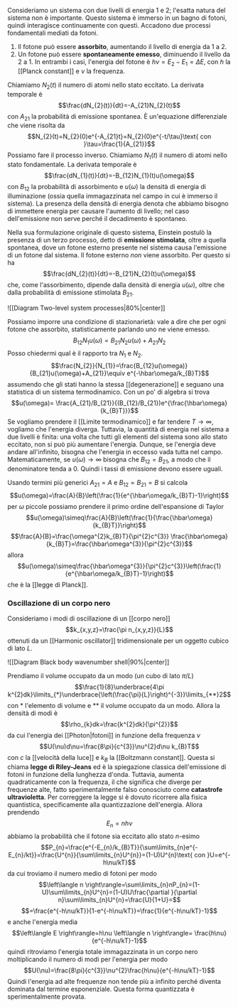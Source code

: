 Consideriamo un sistema con due livelli di energia 1 e 2; l'esatta natura del sistema non è importante. Questo sistema è immerso in un bagno di fotoni, quindi interagisce continuamente con questi. Accadono due processi fondamentali mediati da fotoni.
1. Il fotone può essere **assorbito**, aumentando il livello di energia da 1 a 2.
2. Un fotone può essere **spontaneamente emesso**, diminuendo il livello da 2 a 1.
In entrambi i casi, l'energia del fotone è $h\nu=E_{2}-E_{1}=\Delta E$, con $h$ la [[Planck constant]] e $\nu$ la frequenza.

Chiamiamo $N_{2}(t)$ il numero di atomi nello stato eccitato. La derivata temporale è
$$\frac{dN_{2}(t)}{dt}=-A_{21}N_{2}(t)$$
con $A_{21}$ la probabilità di emissione spontanea. È un'equazione differenziale che viene risolta da
$$N_{2}(t)=N_{2}(0)e^{-A_{21}t}=N_{2}(0)e^{-t/\tau}\text{ con }\tau=\frac{1}{A_{21}}$$
Possiamo fare il processo inverso. Chiamiamo $N_{1}(t)$ il numero di atomi nello stato fondamentale. La derivata temporale è
$$\frac{dN_{1}(t)}{dt}=-B_{12}N_{1}(t)u(\omega)$$
con $B_{12}$ la probabilità di assorbimento e $u(\omega)$ la densità di energia di illuminazione (ossia quella immagazzinata nel campo in cui è immerso il sistema). La presenza della densità di energia denota che abbiamo bisogno di immettere energia per causare l'aumento di livello; nel caso dell'emissione non serve perché il decadimento è spontaneo.

Nella sua formulazione originale di questo sistema, Einstein postulò la presenza di un terzo processo, detto di **emissione stimolata**, oltre a quella spontanea, dove un fotone esterno presente nel sistema causa l'emissione di un fotone dal sistema. Il fotone esterno *non* viene assorbito. Per questo si ha
$$\frac{dN_{2}(t)}{dt}=-B_{21}N_{2}(t)u(\omega)$$
che, come l'assorbimento, dipende dalla densità di energia $u(\omega)$, oltre che dalla probabilità di emissione stimolata $B_{21}$.

![[Diagram Two-level system processes|80%|center]]

Possiamo imporre una condizione di stazionarietà: vale a dire che per ogni fotone che assorbito, statisticamente parlando uno ne viene emesso.
$$B_{12}N_{1}u(\omega)=B_{21}N_{2}u(\omega)+A_{21}N_{2}$$
Posso chiedermi qual è il rapporto tra $N_{1}$ e $N_{2}$.
$$\frac{N_{2}}{N_{1}}=\frac{B_{12}u(\omega)}{B_{21}u(\omega)+A_{21}}\equiv e^{-\hbar\omega/k_{B}T}$$
assumendo che gli stati hanno la stessa [[degenerazione]] e seguano una statistica di un sistema termodinamico. Con un po' di algebra si trova
$$u(\omega)= \frac{A_{21}/B_{21}}{(B_{12}/B_{21})e^{\frac{\hbar\omega}{k_{B}T}}}$$
Se vogliamo prendere il [[Limite termodinamico]] e far tendere $T \rightarrow \infty$, vogliamo che l'energia diverga. Tuttavia, la quantità di energia nel sistema a due livelli è finita: una volta che tutti gli elementi del sistema sono allo stato eccitato, non si può più aumentare l'energia. Dunque, se l'energia deve andare all'infinito, bisogna che l'energia in eccesso vada tutta nel campo. Matematicamente, se $u(\omega) \rightarrow \infty$ bisogna che $B_{12}=B_{21}$, a modo che il denominatore tenda a $0$. Quindi i tassi di emissione devono essere uguali.

Usando termini più generici $A_{21}=A$ e $B_{12}=B_{21}=B$ si calcola
$$u(\omega)=\frac{A}{B}\left(\frac{1}{e^{\hbar\omega/k_{B}T}-1}\right)$$
per $\omega$ piccole possiamo prendere il primo ordine dell'espansione di Taylor
$$u(\omega)\simeq\frac{A}{B}\left(\frac{1}{\frac{\hbar\omega}{k_{B}T}}\right)$$
$$\frac{A}{B}=\frac{\omega^{2}k_{B}T}{\pi^{2}c^{3}} \frac{\hbar\omega}{k_{B}T}=\frac{\hbar\omega^{3}}{\pi^{2}c^{3}}$$
allora
$$u(\omega)\simeq\frac{\hbar\omega^{3}}{\pi^{2}c^{3}}\left(\frac{1}{e^{\hbar\omega/k_{B}T}-1}\right)$$
che è la [[legge di Planck]].
### Oscillazione di un corpo nero
Consideriamo i modi di oscillazione di un [[corpo nero]]
$$k_{x,y,z}=\frac{\pi n_{x,y,z}}{L}$$
ottenuti da un [[Harmonic oscillator]] tridimensionale per un oggetto cubico di lato $L$.

![[Diagram Black body wavenumber shell|90%|center]]

Prendiamo il volume occupato da un modo (un cubo di lato $\pi/L$)
$$\frac{1}{8}\underbrace{4\pi k^{2}dk}\limits_{*}\underbrace{\left(\frac{\pi}{L}\right)^{-3}}\limits_{**}2$$
con $*$ l'elemento di volume e $**$ il volume occupato da un modo. Allora la densità di modi è
$$\rho_{k}dk=\frac{k^{2}dk}{\pi^{2}}$$
da cui l'energia dei [[Photon|fotoni]] in funzione della frequenza $\nu$
$$U(\nu)d\nu=\frac{8\pi}{c^{3}}\nu^{2}d\nu k_{B}T$$
con $c$ la [[velocità della luce]] e $k_{B}$ la [[Boltzmann constant]]. Questa si chiama **legge di Riley-Jeans** ed è la spiegazione classica dell'emissione di fotoni in funzione della lunghezza d'onda. Tuttavia, aumenta quadraticamente con la frequenza, il che significa che diverge per frequenze alte, fatto sperimentalmente falso conosciuto come **catastrofe ultravioletta**. Per correggere la legge si è dovuto ricorrere alla fisica quantistica, specificamente alla quantizzazione dell'energia. Allora prendendo
$$E_{n}=nh\nu$$
abbiamo la probabilità che il fotone sia eccitato allo stato $n$-esimo
$$P_{n}=\frac{e^{-E_{n}/k_{B}T}}{\sum\limits_{n}e^{-E_{n}/kt}}=\frac{U^{n}}{\sum\limits_{n}U^{n}}=(1-U)U^{n}\text{ con }U=e^{-h\nu/kT}$$
da cui troviamo il numero medio di fotoni per modo
$$\left\langle n \right\rangle=\sum\limits_{n}nP_{n}=(1-U)\sum\limits_{n}U^{n}=(1-U)U\frac{\partial }{\partial n}\sum\limits_{n}U^{n}=\frac{U}{1+U}=$$
$$=\frac{e^{-h\nu/kT}}{1-e^{-h\nu/kT}}=\frac{1}{e^{-h\nu/kT}-1}$$
e anche l'energia media
$$\left\langle E \right\rangle=h\nu \left\langle n \right\rangle= \frac{h\nu}{e^{-h\nu/kT}-1}$$
quindi ritroviamo l'energia totale immagazzinata in un corpo nero moltiplicando il numero di modi per l'energia per modo
$$U(\nu)=\frac{8\pi}{c^{3}}\nu^{2}\frac{h\nu}{e^{-h\nu/kT}-1}$$
Quindi l'energia ad alte frequenze non tende più a infinito perché diventa dominata dal termine esponenziale. Questa forma quantizzata è sperimentalmente provata.